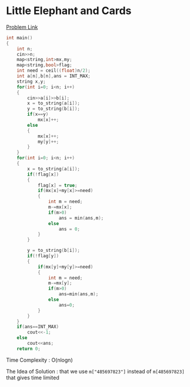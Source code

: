 # Little Elephant and Cards

[Problem Link](https://codeforces.com/contest/205/problem/D)

```cpp
int main()
{
    int n;
    cin>>n;
    map<string,int>mx,my;
    map<string,bool>flag;
    int need = ceil((float)n/2);
    int a[n],b[n],ans = INT_MAX;
    string x,y;
    for(int i=0; i<n; i++)
    {
        cin>>a[i]>>b[i];
        x = to_string(a[i]);
        y = to_string(b[i]);
        if(x==y)
            mx[x]++;
        else
        {
            mx[x]++;
            my[y]++;
        }
    }
    for(int i=0; i<n; i++)
    {
        x = to_string(a[i]);
        if(!flag[x])
        {
            flag[x] = true;
            if(mx[x]+my[x]>=need)
            {
                int m = need;
                m-=mx[x];
                if(m>0)
                    ans = min(ans,m);
                else
                    ans = 0;
            }
        }

        y = to_string(b[i]);
        if(!flag[y])
        {
            if(mx[y]+my[y]>=need)
            {
                int m = need;
                m-=mx[y];
                if(m>0)
                    ans=min(ans,m);
                else
                    ans=0;
            }
        }
    }
    if(ans==INT_MAX)
        cout<<-1;
    else
        cout<<ans;
    return 0;
```

Time Complexity : O(nlogn)

The Idea of Solution : that we use `m["485697823"]` instead of `m[485697823]` that gives time limited
